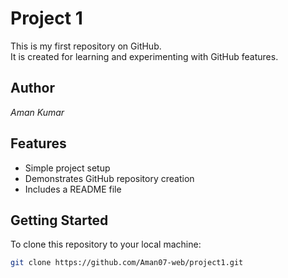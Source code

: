 # Project 1

This is my first repository on GitHub.  
It is created for learning and experimenting with GitHub features.

## Author
*Aman Kumar*

## Features
- Simple project setup
- Demonstrates GitHub repository creation
- Includes a README file

## Getting Started
To clone this repository to your local machine:
```bash
git clone https://github.com/Aman07-web/project1.git
